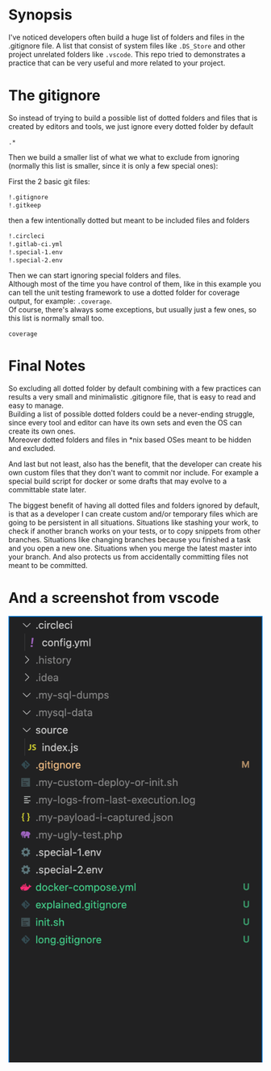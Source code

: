 # Synopsis

I've noticed developers often build a huge list of folders and files in the .gitignore file. A list that consist of system files like `.DS_Store` and other project unrelated folders like `.vscode`.  This repo tried to demonstrates a practice that can be very useful and more related to your project.

# The gitignore

So instead of trying to build a possible list of dotted folders and files that is created by editors and tools, we just ignore every dotted folder by default
```
.*
```

Then we build a smaller list of what we what to exclude from ignoring (normally this list is smaller, since it is only a few special ones):

First the 2 basic git files:
```
!.gitignore
!.gitkeep
```

then a few intentionally dotted but meant to be included files and folders
```
!.circleci
!.gitlab-ci.yml
!.special-1.env
!.special-2.env
```

Then we can start ignoring special folders and files.  
Although most of the time you have control of them, like in this example you can tell the unit testing framework to use a dotted folder for coverage output, for example: `.coverage`.  
Of course, there's always some exceptions, but usually just a few ones, so this list is normally small too.
```
coverage
```

# Final Notes
So excluding all dotted folder by default combining with a few practices can results a very small and minimalistic .gitignore file, that is easy to read and easy to manage.  
Building a list of possible dotted folders could be a never-ending struggle, since every tool and editor can have its own sets and even the OS can create its own ones.  
Moreover dotted folders and files in *nix based OSes meant to be hidden and excluded. 

And last but not least, also has the benefit, that the developer can create his own custom files that they don't want to commit nor include. For example a special build script for docker or some drafts that may evolve to a committable state later.

The biggest benefit of having all dotted files and folders ignored by default, is that as a developer I can create custom and/or temporary files which are going to be persistent in all situations. Situations like stashing your work, to check if another branch works on your tests, or to copy snippets from other branches. Situations like changing branches because you finished a task and you open a new one. Situations when you merge the latest master into your branch. And also protects us from accidentally committing files not meant to be committed.


# And a screenshot from vscode
![vscode structure](vscode-structure.png)